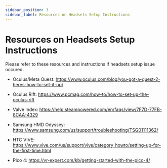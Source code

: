 ```yaml
---
sidebar_position: 3
sidebar_label: Resources on Headsets Setup Instructions
---
```


# Resources on Headsets Setup Instructions

Please refer to these resources and instructions if headsets setup issue occured.

-   Oculus/Meta Quest: <a href="https://www.oculus.com/blog/you-got-a-quest-2-heres-how-to-set-it-up/">https://www.oculus.com/blog/you-got-a-quest-2-heres-how-to-set-it-up/</a>

-   Oculus Rift: <a href="https://www.pcmag.com/how-to/how-to-set-up-the-oculus-rift">https://www.pcmag.com/how-to/how-to-set-up-the-oculus-rift</a>

-   Valve Index: <a href="https://help.steampowered.com/en/faqs/view/7F7D-77FB-8CAA-4329">https://help.steampowered.com/en/faqs/view/7F7D-77FB-8CAA-4329</a>

-   Samsung HMD Odyssey: <a href="https://www.samsung.com/us/support/troubleshooting/TSG01111362/">https://www.samsung.com/us/support/troubleshooting/TSG01111362/</a>

-   HTC VIVE: <a href="https://www.vive.com/us/support/vive/category_howto/setting-up-for-the-first-time.html">https://www.vive.com/us/support/vive/category_howto/setting-up-for-the-first-time.html</a>

-   Pico 4: <a href="https://vr-expert.com/kb/getting-started-with-the-pico-4/">https://vr-expert.com/kb/getting-started-with-the-pico-4/</a>